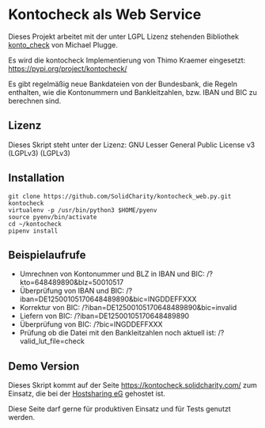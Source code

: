 Kontocheck als Web Service
==========================

Dieses Projekt arbeitet mit der unter LGPL Lizenz stehenden Bibliothek [konto_check](http://kontocheck.sourceforge.net/) von Michael Plugge.

Es wird die kontocheck Implementierung von Thimo Kraemer eingesetzt: https://pypi.org/project/kontocheck/

Es gibt regelmäßig neue Bankdateien von der Bundesbank, die Regeln enthalten, wie die Kontonummern und Bankleitzahlen, bzw. IBAN und BIC zu berechnen sind.

Lizenz
------

Dieses Skript steht unter der Lizenz: GNU Lesser General Public License v3 (LGPLv3) (LGPLv3)

Installation
------------

```
git clone https://github.com/SolidCharity/kontocheck_web.py.git kontocheck
virtualenv -p /usr/bin/python3 $HOME/pyenv
source pyenv/bin/activate
cd ~/kontocheck
pipenv install
```

Beispielaufrufe
---------------

* Umrechnen von Kontonummer und BLZ in IBAN und BIC: /?kto=648489890&blz=50010517
* Überprüfung von IBAN und BIC: /?iban=DE12500105170648489890&bic=INGDDEFFXXX
* Korrektur von BIC: /?iban=DE12500105170648489890&bic=invalid
* Liefern von BIC: /?iban=DE12500105170648489890
* Überprüfung von BIC: /?bic=INGDDEFFXXX
* Prüfung ob die Datei mit den Bankleitzahlen noch aktuell ist: /?valid_lut_file=check

Demo Version
------------

Dieses Skript kommt auf der Seite https://kontocheck.solidcharity.com/ zum Einsatz, die bei der [Hostsharing eG](https://hostsharing.net) gehostet ist.

Diese Seite darf gerne für produktiven Einsatz und für Tests genutzt werden.
